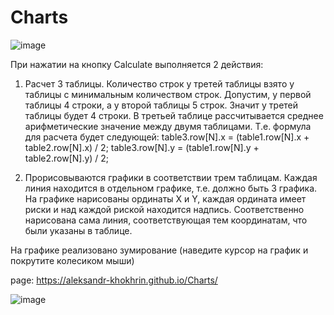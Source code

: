 # Charts

![image](https://github.com/user-attachments/assets/f3064a03-2eae-4c69-a8bc-82f5a41d3fc0)


При нажатии на кнопку  Calculate выполняется  2 действия:
1) Расчет 3 таблицы. Количество строк у третей таблицы взято у таблицы с минимальным 
количеством строк. Допустим, у первой таблицы 4 строки, а у второй таблицы 5 строк. Значит у третей таблицы 
будет 4 строки. В третьей таблице рассчитывается среднее арифметические значение между двумя таблицами. 
Т.е. формула для расчета будет следующей:
table3.row[N].x = (table1.row[N].x + table2.row[N].x) / 2; 
table3.row[N].y = (table1.row[N].y + table2.row[N].y) / 2;

2) Прорисовываются графики в соответствии трем таблицам. Каждая линия находится в 
отдельном графике, т.е. должно быть 3 графика. На графике нарисованы ординаты X и Y, каждая ордината имеет риски и над каждой риской находится надпись. Соответственно нарисована 
сама линия, соответствующая тем координатам, что были указаны в таблице.

На графике реализовано зумирование (наведите курсор на график и покрутите колесиком мыши)

page: https://aleksandr-khokhrin.github.io/Charts/


![image](https://github.com/Aleksandr-Khokhrin/MyForumApp_react-front/assets/147053338/d1421d97-c486-45f4-b34f-5faede758ca4)
